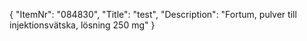 {
  "ItemNr": "084830",
  "Title": "test",
  "Description": "Fortum, pulver till injektionsvätska, lösning 250 mg"
}
